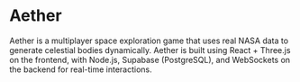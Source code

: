 # Aether
Aether is a multiplayer space exploration game that uses real NASA data to generate celestial bodies dynamically. Aether is built using React + Three.js on the frontend, with Node.js, Supabase (PostgreSQL), and WebSockets on the backend for real-time interactions.
